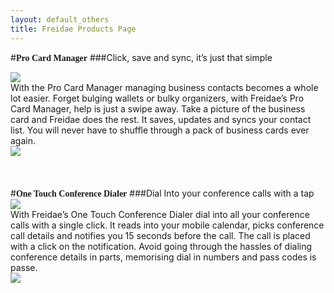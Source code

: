 ```yaml
---
layout: default_others
title: Freidae Products Page
---
```

#<b style="font-family: 'Aller';">Pro Card Manager</b>
###Click, save and sync, it’s just that simple
<div id="prdct-img-div" class="row">
    <div class="col-lg-4">
        <img id="i-pro-crd-mgr-1" class="img-responsive" src="/freidae/data/img/products/Pro%20Card%20Manager.png">
    </div>
    <div class="col-lg-4 desc-prd">
    With the Pro Card Manager managing business contacts becomes a whole lot easier.  Forget bulging wallets or bulky organizers, with Freidae’s Pro Card Manager, help is just a swipe away. Take a picture of the business card and Freidae does the rest. It saves, updates and syncs your contact list. You will never have to shuffle through a pack of business cards ever again.
    </div>
    <div class="col-lg-4">
        <img id="i-pro-crd-mgr-2" class="img-responsive" src="/freidae/data/img/products/procard_iphone.png">
    </div>
</div>
<br><Br><Br>    
#<b style="font-family: 'Aller';">One Touch Conference Dialer</b>
###Dial Into your conference calls with a tap
<div id="prdct-img-div" class="row">
    <div class="col-lg-4">
        <img id="i-dilr-2" class="img-responsive" src="/freidae/data/img/products/one_touch_dailer.png">
    </div>
    <div class="col-lg-4 desc-prd">
        With Freidae’s One Touch Conference Dialer dial into all your conference calls with a single click. It reads into your mobile calendar, picks conference call details and notifies you 15 seconds before the call. The call is placed with a click on the notification. 
Avoid going through the hassles of dialing conference details in parts, memorising dial in numbers and pass codes is passe.
    </div>
    <div class="col-lg-4">
        <img id="i-dilr-1" class="img-responsive" src="/freidae/data/img/products/Dialer.png">
    </div>
</div>
<br>